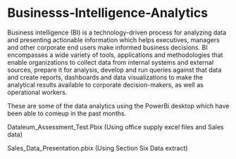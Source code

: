 # Businesss-Intelligence-Analytics

Business intelligence (BI) is a technology-driven process for analyzing data and presenting actionable information which helps executives, managers and other corporate end users make informed business decisions. BI encompasses a wide variety of tools, applications and methodologies that enable organizations to collect data from internal systems and external sources, prepare it for analysis, develop and run queries against that data and create reports, dashboards and data visualizations to make the analytical results available to corporate decision-makers, as well as operational workers.

These are some of the data analytics using the PowerBi desktop which have been able to comeup in the past months.

Dataleum_Assessment_Test.Pbix (Using office supply excel files and Sales data)

Sales_Data_Presentation.pbix (Using Section Six Data extract)
